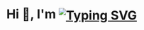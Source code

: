 
<h1 align="center">Hi 👋, I'm 
<a href="https://git.io/typing-svg"><img src="https://readme-typing-svg.demolab.com?font=Fira+Code&weight=500&size=20&pause=1000&vCenter=true&random=false&width=260&height=20&lines=Chhatrodiya+Mayur" alt="Typing SVG" align="center"/></a>
</h1>
